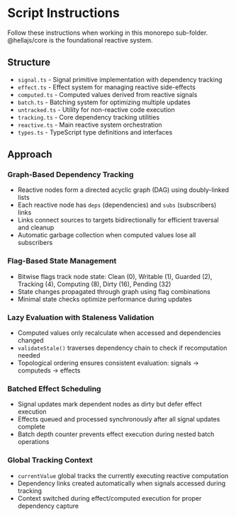 # Script Instructions

Follow these instructions when working in this monorepo sub-folder. @hellajs/core is the foundational reactive system.

## Structure
- `signal.ts` - Signal primitive implementation with dependency tracking
- `effect.ts` - Effect system for managing reactive side-effects
- `computed.ts` - Computed values derived from reactive signals
- `batch.ts` - Batching system for optimizing multiple updates
- `untracked.ts` - Utility for non-reactive code execution
- `tracking.ts` - Core dependency tracking utilities
- `reactive.ts` - Main reactive system orchestration
- `types.ts` - TypeScript type definitions and interfaces

## Approach

### Graph-Based Dependency Tracking
- Reactive nodes form a directed acyclic graph (DAG) using doubly-linked lists
- Each reactive node has `deps` (dependencies) and `subs` (subscribers) links
- Links connect sources to targets bidirectionally for efficient traversal and cleanup
- Automatic garbage collection when computed values lose all subscribers

### Flag-Based State Management
- Bitwise flags track node state: Clean (0), Writable (1), Guarded (2), Tracking (4), Computing (8), Dirty (16), Pending (32)
- State changes propagated through graph using flag combinations
- Minimal state checks optimize performance during updates

### Lazy Evaluation with Staleness Validation
- Computed values only recalculate when accessed and dependencies changed
- `validateStale()` traverses dependency chain to check if recomputation needed
- Topological ordering ensures consistent evaluation: signals → computeds → effects

### Batched Effect Scheduling
- Signal updates mark dependent nodes as dirty but defer effect execution
- Effects queued and processed synchronously after all signal updates complete
- Batch depth counter prevents effect execution during nested batch operations

### Global Tracking Context
- `currentValue` global tracks the currently executing reactive computation
- Dependency links created automatically when signals accessed during tracking
- Context switched during effect/computed execution for proper dependency capture